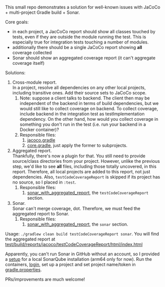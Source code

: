 This small repo demonstrates a solution for well-known issues with JaCoCo + multi-project Gradle build + Sonar.

Core goals:

* in each project, a JacCoCo report should show all classes touched by tests, even if they are outside the module running the test. This is especially true for integration tests
  touching a number of modules.
* additionally there should be a single JaCoCo report showing __all__ coverage collected
* Sonar should show an aggregated coverage report (it can't aggregate coverage itself)

Solutions:

1. Cross-module report.<br>In a project, resolve all dependencies on any other local projects, including transitive ones. Add their source sets to JaCoCo scope.
    1. Note: suppose a client talks to backend. The client then may be independent of the backend in terms of build dependencies, but we would still like to collect coverage on
       backend. To collect coverage, include backend in the integration test as testImplementation dependency. On the other hand, how would you collect coverage in something you
       don't run in the test (i.e. run your backend in a Docker container)?
    2. Responsible files:
        1. [jacoco.gradle](gradle/config/jacoco.gradle)
        2. [core.gradle](gradle/config/core.gradle), just apply the former to subprojects.
2. Aggregated report.<br>Thankfully, there's now a plugin for that. You still need to provide source/class directories from your project. However, unlike the previous step,
   we'd like to see __all__ files, including those totally uncovered, in this report. Therefore, all local projects are added to this report, not just dependencies. Also,
   `testCodeCoverageReport` is skipped if its project has no source, so I placed in `:test`.
    1. Responsible files:
        1. [sonar_with_aggregated_report](gradle/config/sonar_with_aggregated_report.gradle), the `testCodeCoverageReport` section.
3. Sonar.<br>Sonar can't merge coverage, dot. Therefore, we must feed the aggregated report to Sonar.
    1. Responsible files:
        1. [sonar_with_aggregated_report](gradle/config/sonar_with_aggregated_report.gradle), the `sonar` section.

Usage: `./gradlew clean build testCodeCoverageReport sonar`. You will find the aggregated report
at [test/build/reports/jacoco/testCodeCoverageReport/html/index.html](test/build/reports/jacoco/testCodeCoverageReport/html/index.html)

Apparently, you can't run Sonar in GitHub without an account, so I provided a [setup](docker/docker-compose.yml) for a local SonarQube installation (arm64 only for now). Run
the containers, [login](http://localhost:9000), set up a project and set project name/token in [gradle.properties](gradle.properties).

PRs/improvements are much welcome!
